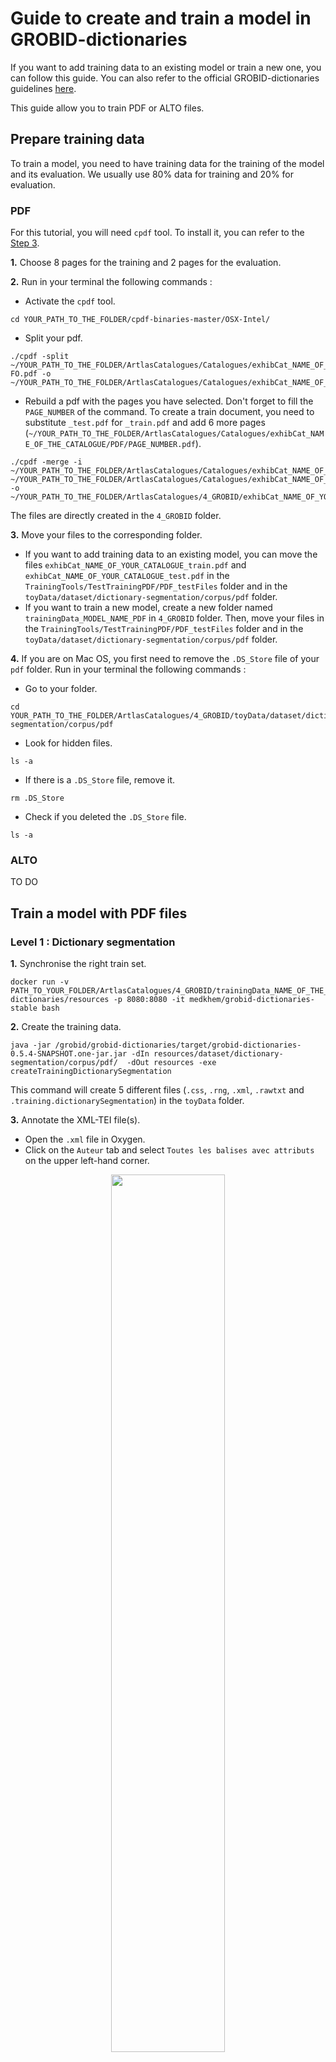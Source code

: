 # Guide to create and train a model in GROBID-dictionaries

If you want to add training data to an existing model or train a new one, you can follow this guide. You can also refer to the official GROBID-dictionaries guidelines [here](https://github.com/MedKhem/grobid-dictionaries/wiki).

This guide allow you to train PDF or ALTO files.

## Prepare training data

To train a model, you need to have training data for the training of the model and its evaluation. We usually use 80% data for training and 20% for evaluation. 
### PDF

For this tutorial, you will need `cpdf` tool. To install it, you can refer to the [Step 3](https://github.com/carolinecorbieres/ArtlasCatalogues/tree/master/3_ALTOtoPDF). 

**1.** Choose 8 pages for the training and 2 pages for the evaluation.

**2.** Run in your terminal the following commands : 

- Activate the `cpdf` tool.
```
cd YOUR_PATH_TO_THE_FOLDER/cpdf-binaries-master/OSX-Intel/
```

- Split your pdf. 
```
./cpdf -split ~/YOUR_PATH_TO_THE_FOLDER/ArtlasCatalogues/Catalogues/exhibCat_NAME_OF_THE_CATALOGUE/PDF/exhibCat_NAME_OF_THE_CATALOGUE-FO.pdf -o ~/YOUR_PATH_TO_THE_FOLDER/ArtlasCatalogues/Catalogues/exhibCat_NAME_OF_THE_CATALOGUE/PDF/%%%%.pdf
```

- Rebuild a pdf with the pages you have selected. Don't forget to fill the `PAGE_NUMBER` of the command. To create a train document, you need to substitute `_test.pdf` for `_train.pdf` and add 6 more pages (`~/YOUR_PATH_TO_THE_FOLDER/ArtlasCatalogues/Catalogues/exhibCat_NAME_OF_THE_CATALOGUE/PDF/PAGE_NUMBER.pdf`).
```
./cpdf -merge -i ~/YOUR_PATH_TO_THE_FOLDER/ArtlasCatalogues/Catalogues/exhibCat_NAME_OF_THE_CATALOGUE/PDF/PAGE_NUMBER.pdf ~/YOUR_PATH_TO_THE_FOLDER/ArtlasCatalogues/Catalogues/exhibCat_NAME_OF_THE_CATALOGUE/PDF/PAGE_NUMBER.pdf -o ~/YOUR_PATH_TO_THE_FOLDER/ArtlasCatalogues/4_GROBID/exhibCat_NAME_OF_YOUR_CATALOGUE_test.pdf
```
The files are directly created in the `4_GROBID` folder. 

**3.** Move your files to the corresponding folder.

- If you want to add training data to an existing model, you can move the files `exhibCat_NAME_OF_YOUR_CATALOGUE_train.pdf` and `exhibCat_NAME_OF_YOUR_CATALOGUE_test.pdf` in the `TrainingTools/TestTrainingPDF/PDF_testFiles` folder and in the `toyData/dataset/dictionary-segmentation/corpus/pdf` folder.
- If you want to train a new model, create a new folder named `trainingData_MODEL_NAME_PDF` in `4_GROBID` folder. Then, move your files in the `TrainingTools/TestTrainingPDF/PDF_testFiles` folder and in the `toyData/dataset/dictionary-segmentation/corpus/pdf` folder.

**4.** If you are on Mac OS, you first need to remove the `.DS_Store` file of your `pdf` folder. Run in your terminal the following commands :
  
  - Go to your folder.
   ```
   cd YOUR_PATH_TO_THE_FOLDER/ArtlasCatalogues/4_GROBID/toyData/dataset/dictionary-segmentation/corpus/pdf 
   ```
   
  - Look for hidden files. 
   ```
   ls -a 
   ```
   
  - If there is a `.DS_Store` file, remove it. 
   ```
   rm .DS_Store 
   ```
   
  - Check if you deleted the `.DS_Store` file. 
   ```
   ls -a 
   ```

### ALTO

TO DO 

## Train a model with PDF files

### Level 1 : Dictionary segmentation

**1.** Synchronise the right train set.
``` 
docker run -v PATH_TO_YOUR_FOLDER/ArtlasCatalogues/4_GROBID/trainingData_NAME_OF_THE_DATASET/toyData:/grobid/grobid-dictionaries/resources -p 8080:8080 -it medkhem/grobid-dictionaries-stable bash
```

**2.** Create the training data.
```
java -jar /grobid/grobid-dictionaries/target/grobid-dictionaries-0.5.4-SNAPSHOT.one-jar.jar -dIn resources/dataset/dictionary-segmentation/corpus/pdf/  -dOut resources -exe createTrainingDictionarySegmentation
```

This command will create 5 different files (`.css`, `.rng`, `.xml`, `.rawtxt` and `.training.dictionarySegmentation`) in the `toyData` folder.

**3.** Annotate the XML-TEI file(s).

- Open the `.xml` file in Oxygen. 
- Click on the `Auteur` tab and select `Toutes les balises avec attributs` on the upper left-hand corner.

<p align="center"><img src="https://github.com/carolinecorbieres/ArtlasCatalogues/blob/master/images/GROBID-4.png" width="60%"></p>

- Then annotate the file with the `<headnote>`, `<body>` and `<footnote>` tags. Select the text you want to annotate, type `cmd + E` and choose the corresponding tag.

<p align="center"><img src="https://github.com/carolinecorbieres/ArtlasCatalogues/blob/master/images/GROBID-5.png" width="60%"></p>

**4.** Move the training files in the corresponding folder of the `dataset/dictionary-segmentation/corpus` folder.
- Move the `.xml` file in the `tei` folder.
- Move the `.css` and `.rng` files in the `css/rng` folder.
- Move the `.rawtxt` and `.training.dictionarySegmentation` files in the `raw` folder.

**5.** Move the evaluation files in the corresponding folder of the `dataset/dictionary-segmentation/evaluation` folder.
- Move the `.xml` file in the `tei` folder.
- Move the `.css` and `.rng` files in the `css/rng` folder.

**6.** Run the learning process
```
mvn generate-resources -P train_dictionary_segmentation -e
```

### Level 2 : Dictionary body segmentation

**1.** Create the training data.
```
java -jar /grobid/grobid-dictionaries/target/grobid-dictionaries-0.5.4-SNAPSHOT.one-jar.jar -dIn resources/dataset/dictionary-segmentation/corpus/pdf/  -dOut resources -exe createTrainingDictionaryBodySegmentation
```

This command will create 5 different files (`.css`, `.rng`, `.xml`, `.rawtxt` and `.dictionaryBodySegmentation`) in the `toyData` folder.

**2.** Annotate the XML-TEI file(s).

- Open the `.xml` file in Oxygen. 
- Click on the `Auteur` tab and select `Toutes les balises avec attributs` on the upper left-hand corner.
- Then annotate the file with the `<entry>` tag. Select the text you want to annotate, type `cmd + E` and choose the corresponding tag.

<p align="center"><img src="https://github.com/carolinecorbieres/ArtlasCatalogues/blob/master/images/GROBID-6.png" width="60%"></p>

**3.** Move the training files in the corresponding folder of the `dataset/dictionary-body-segmentation/corpus` folder.
- Move the `.xml` file in the `tei` folder.
- Move the `.css` and `.rng` files in the `css/rng` folder.
- Move the `.rawtxt` and `.dictionaryBodySegmentation` files in the `raw` folder.

**4.** Move the evaluation files in the corresponding folder of the `dataset/dictionary-body-segmentation/evaluation` folder.
- Move the `.xml` file in the `tei` folder.
- Move the `.css` and `.rng` files in the `css/rng` folder.

**5.** Run the learning process
```
mvn generate-resources -P train_dictionary_body_segmentation -e
```

### Level 3 : Lexical entry

**1.** Create the training data.
```
java -jar /grobid/grobid-dictionaries/target/grobid-dictionaries-0.5.4-SNAPSHOT.one-jar.jar -dIn resources/dataset/dictionary-segmentation/corpus/pdf/  -dOut resources -exe createTrainingLexicalEntry
```

This command will create 5 different files (`.css`, `.rng`, `.xml`, `.rawtxt` and `.lexicalEntry`) in the `toyData` folder.

**2.** Annotate the XML-TEI file(s).

- Open the `.xml` file in Oxygen. 
- Click on the `Auteur` tab and select `Toutes les balises avec attributs` on the upper left-hand corner.
- Then annotate the file with the `<lemma>` and `<sense>` tags. Select the text you want to annotate, type `cmd + E` and choose the corresponding tag.

<p align="center"><img src="https://github.com/carolinecorbieres/ArtlasCatalogues/blob/master/images/GROBID-7.png" width="60%"></p>

**3.** Move the training files in the corresponding folder of the `dataset/lexical-entry/corpus` folder.
- Move the `.xml` file in the `tei` folder.
- Move the `.css` and `.rng` files in the `css/rng` folder.
- Move the `.rawtxt` and `.lexicalEntry` files in the `raw` folder.

**4.** Move the evaluation files in the corresponding folder of the `dataset/lexical-entry/evaluation` folder.
- Move the `.xml` file in the `tei` folder.
- Move the `.css` and `.rng` files in the `css/rng` folder.

**5.** Run the learning process
```
mvn generate-resources -P train_lexicalEntries -e
```

### Level 4 : Form

**1.** Create the training data.
```
java -jar /grobid/grobid-dictionaries/target/grobid-dictionaries-0.5.4-SNAPSHOT.one-jar.jar -dIn resources/dataset/dictionary-segmentation/corpus/pdf/  -dOut resources -exe createTrainingForm
```

This command will create 5 different files (`.css`, `.rng`, `.xml`, `.rawtxt` and `.training.form`) in the `toyData` folder.

**2.** Annotate the XML-TEI file(s).

- Open the `.xml` file in Oxygen. 
- Click on the `Auteur` tab and select `Toutes les balises avec attributs` on the upper left-hand corner.
- Then annotate the file with the `<name>` and `<desc>` tags. Select the text you want to annotate, type `cmd + E` and choose the corresponding tag.

<p align="center"><img src="https://github.com/carolinecorbieres/ArtlasCatalogues/blob/master/images/GROBID-8.png" width="60%"></p>

**3.** Move the training files in the corresponding folder of the `dataset/form/corpus` folder.
- Move the `.xml` file in the `tei` folder.
- Move the `.css` and `.rng` files in the `css/rng` folder.
- Move the `.rawtxt` and `.training.form` files in the `raw` folder.

**4.** Move the evaluation files in the corresponding folder of the `dataset/form/evaluation` folder.
- Move the `.xml` file in the `tei` folder.
- Move the `.css` and `.rng` files in the `css/rng` folder.

**5.** Run the learning process
```
mvn generate-resources -P train_form -e
```

### Level 5 : Sense

**1.** Create the training data.
```
java -jar /grobid/grobid-dictionaries/target/grobid-dictionaries-0.5.4-SNAPSHOT.one-jar.jar -dIn resources/dataset/dictionary-segmentation/corpus/pdf/  -dOut resources -exe createTrainingSense
```

This command will create 5 different files (`.css`, `.rng`, `.xml`, `.rawtxt` and `.training.sense`) in the `toyData` folder.

**2.** Annotate the XML-TEI file(s).

- Open the `.xml` file in Oxygen. 
- Click on the `Auteur` tab and select `Toutes les balises avec attributs` on the upper left-hand corner.
- Then annotate the file with the `<num>`, `<subSense>` and `<note>` tags. Select the text you want to annotate, type `cmd + E` and choose the corresponding tag.

<p align="center"><img src="https://github.com/carolinecorbieres/ArtlasCatalogues/blob/master/images/GROBID-9.png" width="60%"></p>

**3.** Move the training files in the corresponding folder of the `dataset/sense/corpus` folder.
- Move the `.xml` file in the `tei` folder.
- Move the `.css` and `.rng` files in the `css/rng` folder.
- Move the `.rawtxt` and `.training.sense` files in the `raw` folder.

**4.** Move the evaluation files in the corresponding folder of the `dataset/sense/evaluation` folder.
- Move the `.xml` file in the `tei` folder.
- Move the `.css` and `.rng` files in the `css/rng` folder.

**5.** Run the learning process
```
mvn generate-resources -P train_sense -e
```

## Train a model with ALTO files

### Level 1 : Dictionary segmentation

**1.** Synchronise the right train set.
``` 
docker run -v PATH_TO_YOUR_FOLDER/ArtlasCatalogues/4_GROBID/trainingData_NAME_OF_THE_DATASET/toyData:/grobid/grobid-dictionaries/resources -p 8080:8080 -it medkhem/grobid-dictionaries-stable bash
```

**2.** Work with the ALTO version of GROBID-dictionaries.
```
mvn clean install -DskipTests
```

**3.** Create the training data.
```
java -jar /grobid/grobid-dictionaries/target/grobid-dictionaries-0.5.4-SNAPSHOT.one-jar.jar -dIn resources/dataset/dictionary-segmentation/corpus/alto/ -isALTO  -dOut resources -exe createTrainingDictionarySegmentation
```

This command will create 5 different files (`.css`, `.rng`, `.xml`, `.rawtxt` and `.training.dictionarySegmentation`) in the `toyData` folder.

**4.** Annotate the XML-TEI file(s).

- Open the `.xml` file in Oxygen. 
- Click on the `Auteur` tab and select `Toutes les balises avec attributs` on the upper left-hand corner.

<p align="center"><img src="https://github.com/carolinecorbieres/ArtlasCatalogues/blob/master/images/GROBID-4.png" width="60%"></p>

- Then annotate the file with the `<headnote>`, `<body>` and `<footnote>` tags. Select the text you want to annotate, type `cmd + E` and choose the corresponding tag.

<p align="center"><img src="https://github.com/carolinecorbieres/ArtlasCatalogues/blob/master/images/GROBID-5.png" width="60%"></p>

**5.** Move the training files in the corresponding folder of the `dataset/dictionary-segmentation/corpus` folder.
- Move the `.xml` file in the `tei` folder.
- Move the `.css` and `.rng` files in the `css/rng` folder.
- Move the `.rawtxt` and `.training.dictionarySegmentation` files in the `raw` folder.

**6.** Move the evaluation files in the corresponding folder of the `dataset/dictionary-segmentation/evaluation` folder.
- Move the `.xml` file in the `tei` folder.
- Move the `.css` and `.rng` files in the `css/rng` folder.

**7.** Run the learning process
```
mvn generate-resources -P train_dictionary_segmentation -e
```

### Level 2 : Dictionary body segmentation

**1.** Create the training data.
```
java -jar /grobid/grobid-dictionaries/target/grobid-dictionaries-0.5.4-SNAPSHOT.one-jar.jar -dIn resources/dataset/dictionary-segmentation/corpus/alto/ -isALTO  -dOut resources -exe createTrainingDictionaryBodySegmentation
```

This command will create 5 different files (`.css`, `.rng`, `.xml`, `.rawtxt` and `.dictionaryBodySegmentation`) in the `toyData` folder.

**2.** Annotate the XML-TEI file(s).

- Open the `.xml` file in Oxygen. 
- Click on the `Auteur` tab and select `Toutes les balises avec attributs` on the upper left-hand corner.
- Then annotate the file with the `<entry>` tag. Select the text you want to annotate, type `cmd + E` and choose the corresponding tag.

<p align="center"><img src="https://github.com/carolinecorbieres/ArtlasCatalogues/blob/master/images/GROBID-6.png" width="60%"></p>

**3.** Move the training files in the corresponding folder of the `dataset/dictionary-body-segmentation/corpus` folder.
- Move the `.xml` file in the `tei` folder.
- Move the `.css` and `.rng` files in the `css/rng` folder.
- Move the `.rawtxt` and `.dictionaryBodySegmentation` files in the `raw` folder.

**4.** Move the evaluation files in the corresponding folder of the `dataset/dictionary-body-segmentation/evaluation` folder.
- Move the `.xml` file in the `tei` folder.
- Move the `.css` and `.rng` files in the `css/rng` folder.

**5.** Run the learning process
```
mvn generate-resources -P train_dictionary_body_segmentation -e
```

### Level 3 : Lexical entry

**1.** Create the training data.
```
java -jar /grobid/grobid-dictionaries/target/grobid-dictionaries-0.5.4-SNAPSHOT.one-jar.jar -dIn resources/dataset/dictionary-segmentation/corpus/alto/ -isALTO  -dOut resources -exe createTrainingLexicalEntry
```

This command will create 5 different files (`.css`, `.rng`, `.xml`, `.rawtxt` and `.lexicalEntry`) in the `toyData` folder.

**2.** Annotate the XML-TEI file(s).

- Open the `.xml` file in Oxygen. 
- Click on the `Auteur` tab and select `Toutes les balises avec attributs` on the upper left-hand corner.
- Then annotate the file with the `<lemma>` and `<sense>` tags. Select the text you want to annotate, type `cmd + E` and choose the corresponding tag.

<p align="center"><img src="https://github.com/carolinecorbieres/ArtlasCatalogues/blob/master/images/GROBID-7.png" width="60%"></p>

**3.** Move the training files in the corresponding folder of the `dataset/lexical-entry/corpus` folder.
- Move the `.xml` file in the `tei` folder.
- Move the `.css` and `.rng` files in the `css/rng` folder.
- Move the `.rawtxt` and `.lexicalEntry` files in the `raw` folder.

**4.** Move the evaluation files in the corresponding folder of the `dataset/lexical-entry/evaluation` folder.
- Move the `.xml` file in the `tei` folder.
- Move the `.css` and `.rng` files in the `css/rng` folder.

**5.** Run the learning process
```
mvn generate-resources -P train_lexicalEntries -e
```

### Level 4 : Form

**1.** Create the training data.
```
java -jar /grobid/grobid-dictionaries/target/grobid-dictionaries-0.5.4-SNAPSHOT.one-jar.jar -dIn resources/dataset/dictionary-segmentation/corpus/alto/ -isALTO  -dOut resources -exe createTrainingForm
```

This command will create 5 different files (`.css`, `.rng`, `.xml`, `.rawtxt` and `.training.form`) in the `toyData` folder.

**2.** Annotate the XML-TEI file(s).

- Open the `.xml` file in Oxygen. 
- Click on the `Auteur` tab and select `Toutes les balises avec attributs` on the upper left-hand corner.
- Then annotate the file with the `<name>` and `<desc>` tags. Select the text you want to annotate, type `cmd + E` and choose the corresponding tag.

<p align="center"><img src="https://github.com/carolinecorbieres/ArtlasCatalogues/blob/master/images/GROBID-8.png" width="60%"></p>

**3.** Move the training files in the corresponding folder of the `dataset/form/corpus` folder.
- Move the `.xml` file in the `tei` folder.
- Move the `.css` and `.rng` files in the `css/rng` folder.
- Move the `.rawtxt` and `.training.form` files in the `raw` folder.

**4.** Move the evaluation files in the corresponding folder of the `dataset/form/evaluation` folder.
- Move the `.xml` file in the `tei` folder.
- Move the `.css` and `.rng` files in the `css/rng` folder.

**5.** Run the learning process
```
mvn generate-resources -P train_form -e
```

### Level 5 : Sense

**1.** Create the training data.
```
java -jar /grobid/grobid-dictionaries/target/grobid-dictionaries-0.5.4-SNAPSHOT.one-jar.jar -dIn resources/dataset/dictionary-segmentation/corpus/alto/ -isALTO  -dOut resources -exe createTrainingSense
```

This command will create 5 different files (`.css`, `.rng`, `.xml`, `.rawtxt` and `.training.sense`) in the `toyData` folder.

**2.** Annotate the XML-TEI file(s).

- Open the `.xml` file in Oxygen. 
- Click on the `Auteur` tab and select `Toutes les balises avec attributs` on the upper left-hand corner.
- Then annotate the file with the `<num>`, `<subSense>` and `<note>` tags. Select the text you want to annotate, type `cmd + E` and choose the corresponding tag.

<p align="center"><img src="https://github.com/carolinecorbieres/ArtlasCatalogues/blob/master/images/GROBID-9.png" width="60%"></p>

**3.** Move the training files in the corresponding folder of the `dataset/sense/corpus` folder.
- Move the `.xml` file in the `tei` folder.
- Move the `.css` and `.rng` files in the `css/rng` folder.
- Move the `.rawtxt` and `.training.sense` files in the `raw` folder.

**4.** Move the evaluation files in the corresponding folder of the `dataset/sense/evaluation` folder.
- Move the `.xml` file in the `tei` folder.
- Move the `.css` and `.rng` files in the `css/rng` folder.

**5.** Run the learning process
```
mvn generate-resources -P train_sense -e
```
